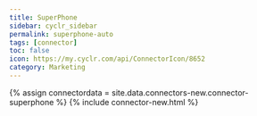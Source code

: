 ```yaml
---
title: SuperPhone
sidebar: cyclr_sidebar
permalink: superphone-auto
tags: [connector]
toc: false
icon: https://my.cyclr.com/api/ConnectorIcon/8652
category: Marketing
---
```

{% assign connectordata = site.data.connectors-new.connector-superphone %}
{% include connector-new.html %}	